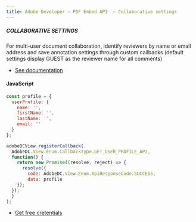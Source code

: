 ```yaml
---
title: Adobe Developer — PDF Embed API  — Collaborative settings
---
```


<TextBlock slots="heading, text, buttons"  theme="dark" className='bgBlue'/>

##### COLLABORATIVE SETTINGS



For multi-user document collaboration, identify reviewers by name or email address and save annotation settings through custom callbacks (default settings display GUEST as the reviewer name for all comments)




- [See documentation](https://www.adobe.io/apis/documentcloud/dcsdk/docs.html?view=view)

<CodeBlock slots="heading, code" repeat="1" languages="JSON, CURL, JSON" />

#### JavaScript


```js
const profile = {
  userProfile: {
    name: '',
    firstName: '',
    lastName: '',
    email: ''
  }
};

adobeDCView.registerCallback(
  AdobeDC.View.Enum.CallbackType.GET_USER_PROFILE_API,
  function() {
    return new Promise((resolve, reject) => {
      resolve({
        code: AdobeDC.View.Enum.ApiResponseCode.SUCCESS,
        data: profile
    });
  });
  }
);
```

<TextBlock slots="buttons"  theme="dark" className='bgBlue'/>

- [Get free cretentials](/src/pages/gettingstarted.md)